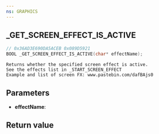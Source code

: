 ```yaml
---
ns: GRAPHICS
---
```

## _GET_SCREEN_EFFECT_IS_ACTIVE

```c
// 0x36AD3E690DA5ACEB 0x089D5921
BOOL _GET_SCREEN_EFFECT_IS_ACTIVE(char* effectName);
```

```
Returns whether the specified screen effect is active.  
See the effects list in _START_SCREEN_EFFECT  
Example and list of screen FX: www.pastebin.com/dafBAjs0  
```

## Parameters
* **effectName**: 

## Return value
